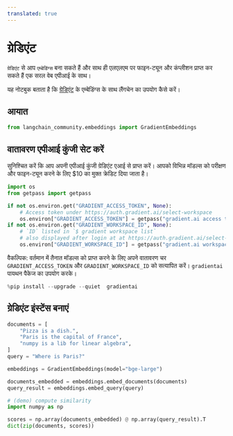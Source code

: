 ```yaml
---
translated: true
---
```


# ग्रेडिएंट

`ग्रेडिएंट` से आप `एम्बेडिंग्स` बना सकते हैं और साथ ही एलएलएम पर फाइन-ट्यून और कंप्लीशन प्राप्त कर सकते हैं एक सरल वेब एपीआई के साथ।

यह नोटबुक बताता है कि [ग्रेडिएंट](https://gradient.ai/) के एम्बेडिंग्स के साथ लैंगचेन का उपयोग कैसे करें।

## आयात

```python
from langchain_community.embeddings import GradientEmbeddings
```

## वातावरण एपीआई कुंजी सेट करें

सुनिश्चित करें कि आप अपनी एपीआई कुंजी ग्रेडिएंट एआई से प्राप्त करें। आपको विभिन्न मॉडल्स को परीक्षण और फाइन-ट्यून करने के लिए $10 का मुक्त क्रेडिट दिया जाता है।

```python
import os
from getpass import getpass

if not os.environ.get("GRADIENT_ACCESS_TOKEN", None):
    # Access token under https://auth.gradient.ai/select-workspace
    os.environ["GRADIENT_ACCESS_TOKEN"] = getpass("gradient.ai access token:")
if not os.environ.get("GRADIENT_WORKSPACE_ID", None):
    # `ID` listed in `$ gradient workspace list`
    # also displayed after login at at https://auth.gradient.ai/select-workspace
    os.environ["GRADIENT_WORKSPACE_ID"] = getpass("gradient.ai workspace id:")
```

वैकल्पिक: वर्तमान में तैनात मॉडल्स को प्राप्त करने के लिए अपने वातावरण चर `GRADIENT_ACCESS_TOKEN` और `GRADIENT_WORKSPACE_ID` को सत्यापित करें। `gradientai` पायथन पैकेज का उपयोग करके।

```python
%pip install --upgrade --quiet  gradientai
```

## ग्रेडिएंट इंस्टेंस बनाएं

```python
documents = [
    "Pizza is a dish.",
    "Paris is the capital of France",
    "numpy is a lib for linear algebra",
]
query = "Where is Paris?"
```

```python
embeddings = GradientEmbeddings(model="bge-large")

documents_embedded = embeddings.embed_documents(documents)
query_result = embeddings.embed_query(query)
```

```python
# (demo) compute similarity
import numpy as np

scores = np.array(documents_embedded) @ np.array(query_result).T
dict(zip(documents, scores))
```
